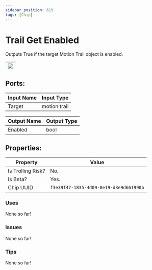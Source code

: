 ```yaml
---
sidebar_position: 619
tags: [Chip]
---
```


# Trail Get Enabled


Outputs True if the target Motion Trail object is enabled.

| ![](https://images-ext-2.discordapp.net/external/MPmIaQzlEPmgGWlgi-WxBBXt0Bjv_zWPkg1y1f_sy3s/https/www.recroomcircuits.com/image/circuit/absolute-value?width=206&height=108) |
|-----|

## Ports:

| Input Name | Input Type |
|-----------|-----------|
| Target | motion trail |

| Output Name | Output Type |
|-----------|-----------|
| Enabled | bool |

## Properties:

| Property  | Value |
|-------------------|-----------|
| Is Trolling Risk? | No. |
| Is Beta? | Yes. |
| Chip UUID | `f3e39f47-1835-4d09-8e19-d3e9d661990b` |

### Uses
None so far!

### Issues
None so far!

### Tips
None so far!
